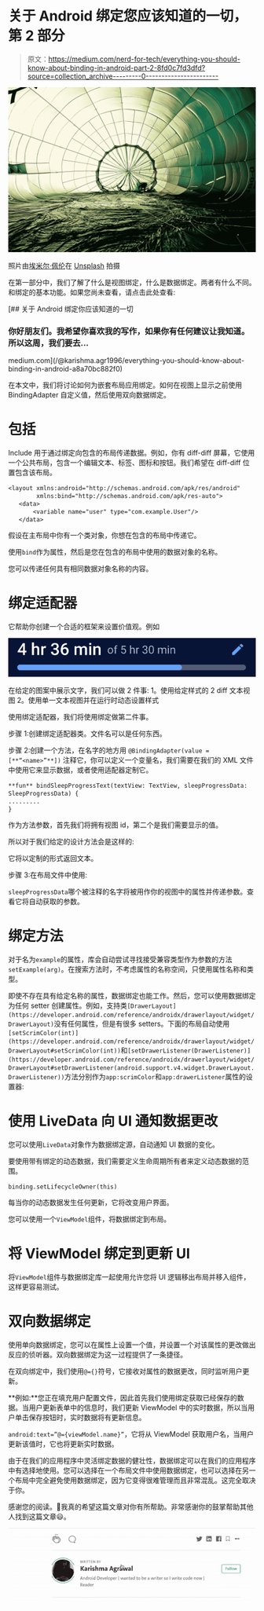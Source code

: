 # 关于 Android 绑定您应该知道的一切，第 2 部分

> 原文：<https://medium.com/nerd-for-tech/everything-you-should-know-about-binding-in-android-part-2-8fd0c7fd3dfd?source=collection_archive---------0----------------------->

![](img/f7859913e4cd3c9a3974273750ed6806.png)

照片由[埃米尔·佩伦](https://unsplash.com/@emilep?utm_source=unsplash&utm_medium=referral&utm_content=creditCopyText)在 [Unsplash](https://unsplash.com/s/photos/binding-code?utm_source=unsplash&utm_medium=referral&utm_content=creditCopyText) 拍摄

在第一部分中，我们了解了什么是视图绑定，什么是数据绑定。两者有什么不同。和绑定的基本功能。如果您尚未查看，请点击此处查看:

[](/@karishma.agr1996/everything-you-should-know-about-binding-in-android-a8a70bc882f0) [## 关于 Android 绑定你应该知道的一切

### 你好朋友们。我希望你喜欢我的写作，如果你有任何建议让我知道。所以这周，我们要去…

medium.com](/@karishma.agr1996/everything-you-should-know-about-binding-in-android-a8a70bc882f0) 

在本文中，我们将讨论如何为嵌套布局应用绑定。如何在视图上显示之前使用 BindingAdapter 自定义值，然后使用双向数据绑定。

# **包括**

Include 用于通过绑定向包含的布局传递数据。例如，你有 diff-diff 屏幕，它使用一个公共布局，包含一个编辑文本、标签、图标和按钮。我们希望在 diff-diff 位置包含该布局。

```
<layout xmlns:android="http://schemas.android.com/apk/res/android"
        xmlns:bind="http://schemas.android.com/apk/res-auto">
   <data>
       <variable name="user" type="com.example.User"/>
   </data>
```

假设在主布局中你有一个类对象，你想在包含的布局中传递它。

使用`bind`作为属性，然后是您在包含的布局中使用的数据对象的名称。

您可以传递任何具有相同数据对象名称的内容。

# 绑定适配器

它帮助你创建一个合适的框架来设置价值观。例如

![](img/e72e7867c53066878d8aa13c6f4dc65a.png)

在给定的图案中展示文字，我们可以做 2 件事:
1。使用给定样式的 2 diff 文本视图
2。使用单一文本视图并在运行时动态设置样式

使用绑定适配器，我们将使用绑定做第二件事。

步骤 1:创建绑定适配器类。文件名可以是任何东西。

步骤 2:创建一个方法，在名字的地方用
`@BindingAdapter(value = [**“<name>”**])` 注释它，你可以定义一个变量名，我们需要在我们的 XML 文件中使用它来显示数据，或者使用适配器定制它。

```
**fun** bindSleepProgressText(textView: TextView, sleepProgressData: SleepProgressData) {
.........
}
```

作为方法参数，首先我们将拥有视图 id，第二个是我们需要显示的值。

所以对于我们给定的设计方法会是这样的:

它将以定制的形式返回文本。

步骤 3:在布局文件中使用:

`sleepProgressData`哪个被注释的名字将被用作你的视图中的属性并传递参数。查看它将自动获取的参数。

# 绑定方法

对于名为`example`的属性，库会自动尝试寻找接受兼容类型作为参数的方法`setExample(arg)`。在搜索方法时，不考虑属性的名称空间，只使用属性名称和类型。

即使不存在具有给定名称的属性，数据绑定也能工作。然后，您可以使用数据绑定为任何 setter 创建属性。例如，支持类`[DrawerLayout](https://developer.android.com/reference/androidx/drawerlayout/widget/DrawerLayout)`没有任何属性，但是有很多 setters。下面的布局自动使用`[setScrimColor(int)](https://developer.android.com/reference/androidx/drawerlayout/widget/DrawerLayout#setScrimColor(int))`和`[setDrawerListener(DrawerListener)](https://developer.android.com/reference/androidx/drawerlayout/widget/DrawerLayout#setDrawerListener(android.support.v4.widget.DrawerLayout.DrawerListener))`方法分别作为`app:scrimColor`和`app:drawerListener`属性的设置器:

# 使用 LiveData 向 UI 通知数据更改

您可以使用`LiveData`对象作为数据绑定源，自动通知 UI 数据的变化。

要使用带有绑定的动态数据，我们需要定义生命周期所有者来定义动态数据的范围。

```
binding.setLifecycleOwner(this)
```

每当你的动态数据发生任何更新，它将改变用户界面。

您可以使用一个`ViewModel`组件，将数据绑定到布局。

# 将 ViewModel 绑定到更新 UI

将`ViewModel`组件与数据绑定库一起使用允许您将 UI 逻辑移出布局并移入组件，这样更容易测试。

# 双向数据绑定

使用单向数据绑定，您可以在属性上设置一个值，并设置一个对该属性的更改做出反应的侦听器。双向数据绑定为这一过程提供了一条捷径。

在双向绑定中，我们使用`@={}`符号，它接收对属性的数据更改，同时监听用户更新。

**例如:**您正在填充用户配置文件，因此首先我们使用绑定获取已经保存的数据。当用户更新表单中的信息时，我们更新 ViewModel 中的实时数据，所以当用户单击保存按钮时，实时数据将有更新信息。

`android:text=”@={viewModel.name}”`，它将从 ViewModel 获取用户名，当用户更新该值时，它也将更新实时数据。

由于在我们的应用程序中灵活绑定数据的健壮性，数据绑定可以在我们的应用程序中有选择地使用。您可以选择在一个布局文件中使用数据绑定，也可以选择在另一个布局中完全避免使用数据绑定，因为它变得很难管理而且非常混乱。这完全取决于你。

感谢您的阅读。👏我真的希望这篇文章对你有所帮助。非常感谢你的鼓掌帮助其他人找到这篇文章😃。

![](img/bf024829742f625ee65e4c09cdc00380.png)